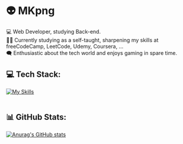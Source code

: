 # 👽 MKpng

💻 Web Developer, studying Back-end.<br>
👨‍🎓 Currently studying as a self-taught, sharpening my skills at freeCodeCamp, LeetCode, Udemy, Coursera, ...<br>
🗨️ Enthusiastic about the tech world and enjoys gaming in spare time.<br>

## 💻 Tech Stack:
[![My Skills](https://skillicons.dev/icons?i=js,html,css,sass,react,bash,git,github,netlify,cloudflare,python,selenium,flask)](https://skillicons.dev)<br><br>

## 📊 GitHub Stats:
[![Anurag's GitHub stats](https://github-readme-stats.vercel.app/api?username=mkpng&show_icons=true&theme=vision-friendly-dark)](https://github.com/anuraghazra/github-readme-stats)<br><br>
